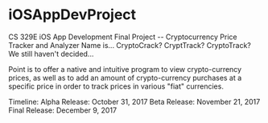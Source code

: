 # iOSAppDevProject
CS 329E iOS App Development Final Project -- Cryptocurrency Price Tracker and Analyzer
Name is... CryptoCrack? CryptTrack? CryptoTrack? We still haven't decided...

Point is to offer a native and intuitive program to view crypto-currency prices, as well as to add an amount of crypto-currency purchases at a specific price in order to track prices in various "fiat" currencies.

Timeline:
Alpha Release: October 31, 2017
Beta Release: November 21, 2017
Final Release: December 9, 2017
